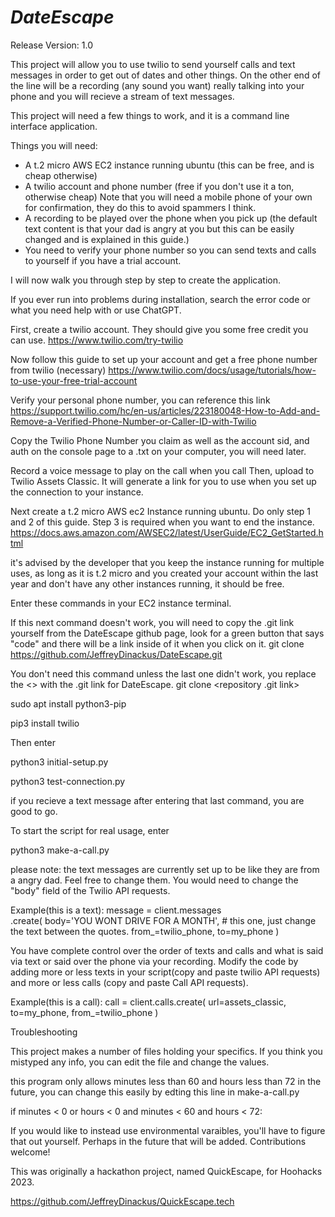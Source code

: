 <h1><i>DateEscape</i> </h1>

Release Version: 1.0


This project will allow you to use twilio to send yourself calls and text messages in order to get out of dates and other things. On the other end of the line will be a recording (any sound you want) really talking into your phone and you will recieve a stream of text messages. 

This project will need a few things to work, and it is a command line interface application. 

Things you will need: 

- A t.2 micro AWS EC2 instance running ubuntu (this can be free, and is cheap otherwise)
- A twilio account and phone number (free if you don't use it a ton, otherwise cheap) Note that you will need a mobile phone of your own for confirmation, they do this to avoid spammers I think.
- A recording to be played over the phone when you pick up (the default text content is that your dad is angry at you but this can be easily changed and is explained in this guide.)
- You need to verify your phone number so you can send texts and calls to yourself if you have a trial account. 

I will now walk you through step by step to create the application.

If you ever run into problems during installation, search the error code or what you need help with or use ChatGPT.

First, create a twilio account. They should give you some free credit you can use.
https://www.twilio.com/try-twilio

Now follow this guide to set up your account and get a free phone number from twilio (necessary)
https://www.twilio.com/docs/usage/tutorials/how-to-use-your-free-trial-account

Verify your personal phone number, you can reference this link
https://support.twilio.com/hc/en-us/articles/223180048-How-to-Add-and-Remove-a-Verified-Phone-Number-or-Caller-ID-with-Twilio

Copy the Twilio Phone Number you claim as well as the account sid, and auth on the console page to a .txt on your computer, you will need later. 

Record a voice message to play on the call when you call
Then, upload to Twilio Assets Classic. It will generate a link for you to use when you set up the connection to your instance.




Next create a t.2 micro AWS ec2 Instance running ubuntu. Do only step 1 and 2 of this guide. Step 3 is required when you want to end the instance. 
https://docs.aws.amazon.com/AWSEC2/latest/UserGuide/EC2_GetStarted.html

it's advised by the developer that you keep the instance running for multiple uses, as long as it is t.2 micro and you created your account within the last year and don't have any other instances running, it should be free. 

Enter these commands in your EC2 instance terminal.

If this next command doesn't work, you will need to copy the .git link yourself from the DateEscape github page, look for a green button that says "code" and there will be a link inside of it when you click on it.
git clone https://github.com/JeffreyDinackus/DateEscape.git

You don't need this command unless the last one didn't work, you replace the <> with the .git link for DateEscape.
git clone <repository .git link>

sudo apt install python3-pip

pip3 install twilio

Then enter

python3 initial-setup.py

python3 test-connection.py

if you recieve a text message after entering that last command, you are good to go. 


To start the script for real usage, enter

python3 make-a-call.py

please note: the text messages are currently set up to be like they are from a angry dad. Feel free to change them. You would need to change the "body" field of the Twilio API requests. 


Example(this is a text):
    message = client.messages \
    .create(
            body='YOU WONT DRIVE FOR A MONTH', # this one, just change the text between the quotes.
            from_=twilio_phone,
            to=my_phone
    )

You have complete control over the order of texts and calls and what is said via text or said over the phone via your recording. Modify the code by adding more or less texts in your script(copy and paste twilio API requests) and more or less calls (copy and paste Call API requests). 

Example(this is a call):
    call = client.calls.create(
        url=assets_classic,
        to=my_phone,
        from_=twilio_phone
    )

Troubleshooting

This project makes a number of files holding your specifics. If you think you mistyped any info, you can edit the file and change the values.


this program only allows minutes less than 60 and hours less than 72 in the future, you can change this easily by edting this line in make-a-call.py 

if minutes < 0 or hours < 0 and minutes < 60 and hours < 72:


If you would like to instead use environmental varaibles, you'll have to figure that out yourself. Perhaps in the future that will be added. Contributions welcome!


<p> This was originally a hackathon project, named QuickEscape, for Hoohacks 2023. </p> <p> <a href='https://github.com/JeffreyDinackus/QuickEscape.tech'>https://github.com/JeffreyDinackus/QuickEscape.tech</a></p>
